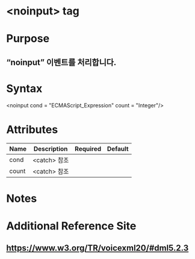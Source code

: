 # \<noinput> tag
# Purpose 
## “noinput” 이벤트를 처리합니다.
# Syntax
\<noinput
cond = "ECMAScript_Expression"
count = "Integer"/>



# Attributes
|Name |Description |Required |Default|
|-----|------------|---------|-------|
|cond |\<catch> 참조 |     |      |
|count|\<catch> 참조 | | |

# Notes

# Additional Reference Site
## https://www.w3.org/TR/voicexml20/#dml5.2.3